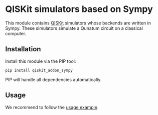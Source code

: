 # QISKit simulators based on Sympy

This module contains [QISKit](https://www.qiskit.org/) simulators whose backends are written in Sympy. These simulators simulate a Qunatum circuit on a classical computer.

## Installation

Install this module via the PIP tool:

```
pip install qiskit_addon_sympy
```

PIP will handle all dependencies automatically.

## Usage

We recommend to follow the [usage example](examples/sympy_backends.py).

